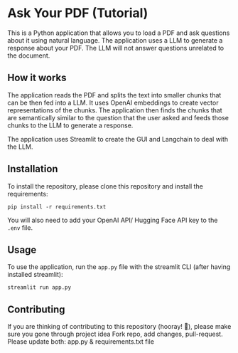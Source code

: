 # Ask Your PDF (Tutorial)


This is a Python application that allows you to load a PDF and ask questions about it using natural language. The application uses a LLM to generate a response about your PDF. The LLM will not answer questions unrelated to the document.

## How it works

The application reads the PDF and splits the text into smaller chunks that can be then fed into a LLM. It uses OpenAI embeddings to create vector representations of the chunks. The application then finds the chunks that are semantically similar to the question that the user asked and feeds those chunks to the LLM to generate a response.

The application uses Streamlit to create the GUI and Langchain to deal with the LLM.


## Installation

To install the repository, please clone this repository and install the requirements:

```
pip install -r requirements.txt
```

You will also need to add your OpenAI API/ Hugging Face API  key to the `.env` file.

## Usage

To use the application, run the `app.py` file with the streamlit CLI (after having installed streamlit): 

```
streamlit run app.py
```


## Contributing

If you are thinking of contributing to this repository (hooray! 🎉), please make sure you gone through project idea
Fork repo, add changes, pull-request. Please update both: app.py & requirements.txt file


